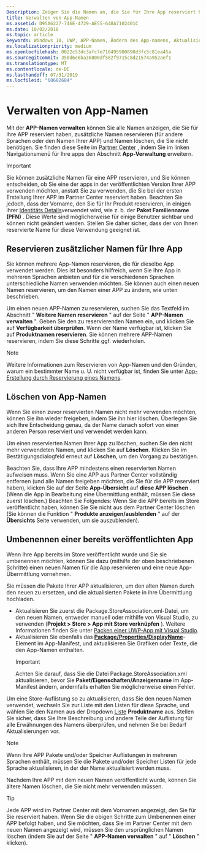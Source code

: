 ```yaml
---
Description: Zeigen Sie die Namen an, die Sie für Ihre App reserviert haben, reservieren Sie zusätzliche Namen (für andere Sprachen oder um den Namen Ihrer App zu ändern), und löschen Sie reservierte Namen, die Sie nicht mehr benötigen.
title: Verwalten von App-Namen
ms.assetid: D95A6227-746E-4729-AE55-648A7102401C
ms.date: 10/02/2018
ms.topic: article
keywords: Windows 10, UWP, APP-Namen, Ändern des App-namens, Aktualisieren von App-Name, Spiel Name, Produktname
ms.localizationpriority: medium
ms.openlocfilehash: 0022c53dc3afc7e710495900898d3fc5c81ea45a
ms.sourcegitcommit: 350d6e6ba36800df582f9715c8d21574a952aef1
ms.translationtype: MT
ms.contentlocale: de-DE
ms.lasthandoff: 07/31/2019
ms.locfileid: "68682684"
---
```

# <a name="manage-app-names"></a>Verwalten von App-Namen

Mit der **APP-Namen verwalten** können Sie alle Namen anzeigen, die Sie für Ihre APP reserviert haben, zusätzliche Namen reservieren (für andere Sprachen oder den Namen Ihrer APP) und Namen löschen, die Sie nicht benötigen. Sie finden diese Seite im [Partner Center](https://partner.microsoft.com/dashboard) , indem Sie im linken Navigationsmenü für Ihre apps den Abschnitt **App-Verwaltung** erweitern.

> [!IMPORTANT]
> Sie können zusätzliche Namen für eine APP reservieren, und Sie können entscheiden, ob Sie eine der apps in der veröffentlichten Version Ihrer APP verwenden möchten, anstatt Sie zu verwenden, die Sie bei der ersten Erstellung Ihrer APP im Partner Center reserviert haben. Beachten Sie jedoch, dass der Vorname, den Sie für Ihr Produkt reservieren, in einigen ihrer [Identitäts Details](view-app-identity-details.md)verwendet wird, wie z. b. der **Paket Familienname (PFN)** . Diese Werte sind möglicherweise für einige Benutzer sichtbar und können nicht geändert werden. Stellen Sie daher sicher, dass der von Ihnen reservierte Name für diese Verwendung geeignet ist.


## <a name="reserve-additional-names-for-your-app"></a>Reservieren zusätzlicher Namen für Ihre App

Sie können mehrere App-Namen reservieren, die für dieselbe App verwendet werden. Dies ist besonders hilfreich, wenn Sie Ihre App in mehreren Sprachen anbieten und für die verschiedenen Sprachen unterschiedliche Namen verwenden möchten. Sie können auch einen neuen Namen reservieren, um den Namen einer APP zu ändern, wie unten beschrieben.

Um einen neuen APP-Namen zu reservieren, suchen Sie das Textfeld im Abschnitt " **Weitere Namen reservieren** " auf der Seite " **APP-Namen verwalten** ". Geben Sie den zu reservierenden Namen ein, und klicken Sie auf **Verfügbarkeit überprüfen**. Wenn der Name verfügbar ist, klicken Sie auf **Produktnamen reservieren**. Sie können mehrere APP-Namen reservieren, indem Sie diese Schritte ggf. wiederholen.

> [!NOTE]
> Weitere Informationen zum Reservieren von App-Namen und den Gründen, warum ein bestimmter Name u. U. nicht verfügbar ist, finden Sie unter [App-Erstellung durch Reservierung eines Namens](create-your-app-by-reserving-a-name.md).


## <a name="delete-app-names"></a>Löschen von App-Namen

Wenn Sie einen zuvor reservierten Namen nicht mehr verwenden möchten, können Sie ihn wieder freigeben, indem Sie ihn hier löschen. Überlegen Sie sich Ihre Entscheidung genau, da der Name danach sofort von einer anderen Person reserviert und verwendet werden kann.

Um einen reservierten Namen Ihrer App zu löschen, suchen Sie den nicht mehr verwendeten Namen, und klicken Sie auf **Löschen**. Klicken Sie im Bestätigungsdialogfeld erneut auf **Löschen**, um den Vorgang zu bestätigen.

Beachten Sie, dass Ihre APP mindestens einen reservierten Namen aufweisen muss. Wenn Sie eine APP aus Partner Center vollständig entfernen (und alle Namen freigeben möchten, die Sie für die APP reserviert haben), klicken Sie auf der Seite **App-Übersicht** auf **diese APP löschen** . (Wenn die App in Bearbeitung eine Übermittlung enthält, müssen Sie diese zuerst löschen.) Beachten Sie Folgendes: Wenn Sie die APP bereits im Store veröffentlicht haben, können Sie Sie nicht aus dem Partner Center löschen (Sie können die Funktion " **Produkte anzeigen/ausblenden** " auf der **Übersichts** Seite verwenden, um sie auszublenden). 


## <a name="rename-an-app-that-has-already-been-published"></a>Umbenennen einer bereits veröffentlichten App

Wenn Ihre App bereits im Store veröffentlicht wurde und Sie sie umbenennen möchten, können Sie dazu (mithilfe der oben beschriebenen Schritte) einen neuen Namen für die App reservieren und eine neue App-Übermittlung vornehmen. 

Sie müssen die Pakete Ihrer APP aktualisieren, um den alten Namen durch den neuen zu ersetzen, und die aktualisierten Pakete in ihre Übermittlung hochladen.
- Aktualisieren Sie zuerst die Package.StoreAssociation.xml-Datei, um den neuen Namen, entweder manuell oder mithilfe von Visual Studio, zu verwenden (**Projekt > Store > App mit Store verknüpfen** ). Weitere Informationen finden Sie unter [Packen einer UWP-App mit Visual Studio](/windows/msix/package/packaging-uwp-apps).
- Aktualisieren Sie ebenfalls das [**Package/Properties/DisplayName**](https://docs.microsoft.com/uwp/schemas/appxpackage/uapmanifestschema/element-displayname)-Element im App-Manifest, und aktualisieren Sie Grafiken oder Texte, die den App-Namen enthalten. 
  > [!IMPORTANT]
  > Achten Sie darauf, dass Sie die Datei Package.StoreAssociation.xml aktualisieren, bevor Sie **Paket/Eigenschaften/Anzeigenname** im App-Manifest ändern, andernfalls erhalten Sie möglicherweise einen Fehler.

Um eine Store-Auflistung so zu aktualisieren, dass Sie den neuen Namen verwendet, wechseln Sie zur Liste mit den Listen für diese Sprache, und wählen Sie den Namen aus der Dropdown [Liste](create-app-store-listings.md) **Produktname** aus. Stellen Sie sicher, dass Sie Ihre Beschreibung und andere Teile der Auflistung für alle Erwähnungen des Namens überprüfen, und nehmen Sie bei Bedarf Aktualisierungen vor.

> [!NOTE]
> Wenn Ihre APP Pakete und/oder Speicher Auflistungen in mehreren Sprachen enthält, müssen Sie die Pakete und/oder Speicher Listen für jede Sprache aktualisieren, in der der Name aktualisiert werden muss.

Nachdem Ihre APP mit dem neuen Namen veröffentlicht wurde, können Sie ältere Namen löschen, die Sie nicht mehr verwenden müssen.

> [!TIP]
> Jede APP wird im Partner Center mit dem Vornamen angezeigt, den Sie für Sie reserviert haben. Wenn Sie die obigen Schritte zum Umbenennen einer APP befolgt haben, und Sie möchten, dass Sie im Partner Center mit dem neuen Namen angezeigt wird, müssen Sie den ursprünglichen Namen löschen (indem Sie auf der Seite " **APP-Namen verwalten** " auf " **Löschen** " klicken). 

 

 




